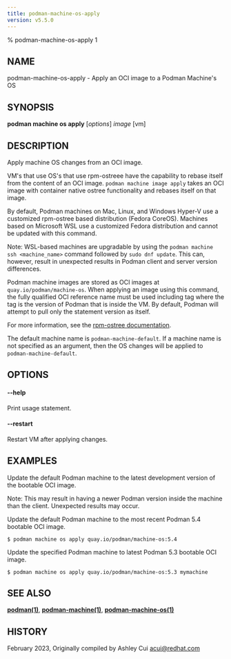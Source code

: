 ```yaml
---
title: podman-machine-os-apply
version: v5.5.0
---
```


% podman-machine-os-apply 1

## NAME
podman\-machine\-os\-apply - Apply an OCI image to a Podman Machine's OS

## SYNOPSIS
**podman machine os apply** [*options*] *image* [vm]

## DESCRIPTION

Apply machine OS changes from an OCI image.

VM's that use OS's that use rpm-ostreee have the capability to rebase itself from the content of an OCI image.
`podman machine image apply` takes an OCI image with container native ostree functionality and rebases itself on that image.

By default, Podman machines on Mac, Linux, and Windows Hyper-V use a customized rpm-ostree based distribution (Fedora CoreOS). Machines based on Microsoft WSL use a
customized Fedora distribution and cannot be updated with this command.

Note: WSL-based machines are upgradable by using the `podman machine ssh <machine_name>` command followed by `sudo dnf update`.  This can, however, result in unexpected results in
Podman client and server version differences.

Podman machine images are stored as OCI images at `quay.io/podman/machine-os`. When applying an image using this
command, the fully qualified OCI reference name must be used including tag where the tag is the
version of Podman that is inside the VM. By default, Podman will attempt to pull only the statement
version as itself.

For more information, see the [rpm-ostree documentation](https://coreos.github.io/rpm-ostree/container/).

The default machine name is `podman-machine-default`. If a machine name is not specified as an argument,
then the OS changes will be applied to `podman-machine-default`.

## OPTIONS

#### **--help**

Print usage statement.

#### **--restart**

Restart VM after applying changes.

## EXAMPLES

Update the default Podman machine to the latest development version of the
bootable OCI image.

Note: This may result in having a newer Podman version inside the machine
than the client.  Unexpected results may occur.

Update the default Podman machine to the most recent Podman 5.4 bootable
OCI image.
```
$ podman machine os apply quay.io/podman/machine-os:5.4
```

Update the specified Podman machine to latest Podman 5.3 bootable OCI image.
```
$ podman machine os apply quay.io/podman/machine-os:5.3 mymachine
```

## SEE ALSO
**[podman(1)](podman.1.md)**, **[podman-machine(1)](podman-machine.1.md)**, **[podman-machine-os(1)](podman-machine-os.1.md)**

## HISTORY
February 2023, Originally compiled by Ashley Cui <acui@redhat.com>
